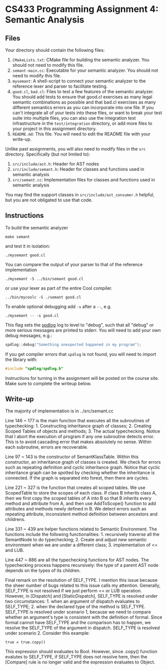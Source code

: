 # CS433 Programming Assignment 4: Semantic Analysis

## Files

Your directory should contain the following files:

1. `CMakeLists.txt`: CMake file for building the semantic analyzer. You should not need to modify this file.
1. `semant-main.cc`: Executable for your semantic analyzer. You should not need to modify this file.
1. `mysemant`: A shell-script to connect your semantic analyzer to the reference lexer and parser to facilitate testing.
1. `good.cl`, `bad.cl`: Files to test a few features of the semantic analyzer. You should add tests to ensure that good.cl exercises as many legal semantic combinations as possible and that bad.cl exercises as many different semantics errors as you can incorporate into one file. If you can't integrate all of your tests into these files, or want to break your test suite into multiple files, you can also use the integration test infrastructure in the `test/integration` directory, or add more files to your project in this assignment directory.
1. `README.md`: This file. You will need to edit the README file with your write-up.

Unlike past assignments, you will also need to modify files in the `src` directory. Specifically (but not limited to):

1. `src/include/ast.h`: Header for AST nodes
1. `src/include/semant.h`: Header for classes and functions used in semantic analysis
1. `src/semant.cc`: Implementation files for classes and functions used in semantic analysis

You may find the support classes in `src/include/ast_consumer.h` helpful, but you are not obligated to use that code.

## Instructions

To build the semantic analyzer
```
make semant
```
and test it in isolation:
```
./mysemant good.cl
```

You can compare the output of your parser to that of the reference
implementation
```
./mysemant -S ../bin/semant good.cl
```
or use your lexer as part of the entire Cool compiler.
```
../bin/mycoolc -S ./semant good.cl
```

To enable optional debugging add `-s` after a `--`, e.g.
```
./mysemant -- -s good.cl
```

This flag sets the [spdlog](https://github.com/gabime/spdlog) log to level to "debug", such that all "debug" or more serious messages are printed to stderr. You will need to add your own debug messages, e.g.:
```cpp
spdlog::debug("Something unexpected happened in my program");
```

If you get compiler errors that `spdlog` is not found, you will need to import the library with:
```cpp
#include "spdlog/spdlog.h"
```

Instructions for turning in the assignment will be posted on the course site. Make sure to complete the writeup below.

## Write-up
The majority of implementation is in ../src/semant.cc

Line 146 ~ 177 is the main function that executes all the subroutines of typechecking: 1. Constructing inheritance graph of classes; 2. Creating Scoped Tables of objects and methods; 3. The actual typechecking. Notice that I abort the execution of program if any one subroutine detects error. This is to avoid cascading error that makes absolutely no sense. Within each subroutine, errors are recoverable.

Line 97 ~ 143 is the constructor of SemantKlassTable. Within this constructor, an inheritance graph of classes is created. We check for errors such as repeating definition and cyclic inheritance graph. Notice that cyclic inheritance graph can be spotted by checking whether the inheritance is connected. If the graph is separated into forest, then there are cycles.

Line 221 ~ 327 is the function that creates all scoped tables. We use ScopedTable to store the scopes of each class. If class B inherits class A, then we first copy the scoped tables of A into B so that B inherits every method and attribute from A, and then use AddToScope() function to add attributes and methods newly defined in B.
We detect errors such as repeating attribute, inconsistent method definition between ancestors and childrens.

Line 331 ~ 439 are helper functions related to Semantic Environment. The functions include the following functionalities: 1. recursively traverse all the SemantNode to do typechecking; 2. Create and adjust new semantic environment when we are under a different class; 3. implementation of <= and LUB.

Line 447 ~ 886 are all the typechecking functions for AST nodes. The typechecking process happens recursively: the type of a parent AST node depends on the types of its children.

Final remark on the resolution of SELF_TYPE. I mention this issue because the sheer number of bugs related to this issue calls my attention. Generally, SELF_TYPE is not resolved if we just perform <= or LUB operation. However, in [Dispatch] and [StaticDispatch], SELF_TYPE is resolved under two circumstances: 1. when an argument of dispatch evaluates to SELF_TYPE; 2. when the declared type of the method is SELF_TYPE.
SELF_TYPE is resolved under scenario 1, because we need to compare whether an argument's type is consistent with the definition of formal. Since formal cannot have SELF_TYPE and the comparison has to happen, we resolve the SELF_TYPE of the argument in dispatch.
SELF_TYPE is resolved under scenario 2. Consider this example:
```
true = true.copy()
```
This expression should evaluates to Bool. However, since .copy() function evalutes to SELF_TYPE, if SELF_TYPE does not resolve here, then the [Compare] rule is no longer valid and the expression evaluates to Object. 

